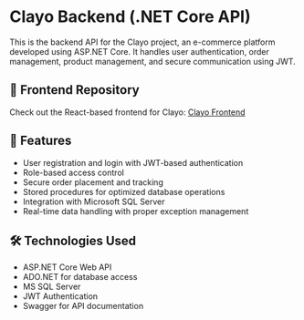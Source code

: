 # Clayo Backend (.NET Core API)

This is the backend API for the Clayo project, an e-commerce platform developed using ASP.NET Core. It handles user authentication, order management, product management, and secure communication using JWT.

## 🔗 Frontend Repository

Check out the React-based frontend for Clayo: [Clayo Frontend](https://github.com/sonishivam1402/Clayo.in)

## 🚀 Features

- User registration and login with JWT-based authentication
- Role-based access control
- Secure order placement and tracking
- Stored procedures for optimized database operations
- Integration with Microsoft SQL Server
- Real-time data handling with proper exception management

## 🛠️ Technologies Used

- ASP.NET Core Web API
- ADO.NET for database access
- MS SQL Server
- JWT Authentication
- Swagger for API documentation
